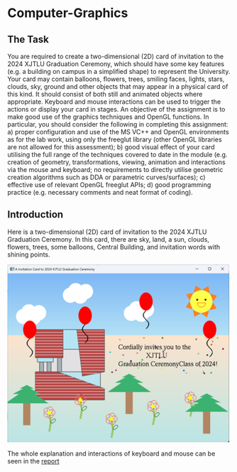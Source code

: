 # Computer-Graphics
The Task
------
You are required to create a two-dimensional (2D) card of invitation to the 2024 XJTLU Graduation Ceremony, which should have some key features (e.g. a building on campus in a simplified shape) to represent the University. Your card may contain balloons, flowers, trees, smiling faces, lights, stars, clouds, sky, ground and other objects that may appear in a physical card of this kind. It should consist of both still and animated objects where appropriate. Keyboard and mouse interactions can be used to trigger the actions or display your card
in stages. An objective of the assignment is to make good use of the graphics techniques and OpenGL functions. In particular, you should consider the following in completing this assignment:
a) proper configuration and use of the MS VC++ and OpenGL environments as for the lab work, using only the freeglut library (other OpenGL libraries are not allowed for this assessment);
b) good visual effect of your card utilising the full range of the techniques covered to date in the module (e.g. creation of geometry, transformations, viewing, animation and interactions via the mouse and keyboard; no requirements to directly utilise geometric creation algorithms such as DDA or parametric curves/surfaces);
c) effective use of relevant OpenGL freeglut APIs;
d) good programming practice (e.g. necessary comments and neat format of coding).

Introduction
-------
Here is a two-dimensional (2D) card of invitation to the 2024 XJTLU Graduation Ceremony. In this card, there are sky, land, a sun, clouds, flowers, trees, some balloons,
Central Building, and invitation words with shining points.

<img src="1.png" alt="Your Image" width="500" height="400">

The whole explanation and interactions of keyboard and mouse can be seen in the [report]("https://github.com/CynthiaChen03/Computer-Graphics/blob/main/CPT205_written_report.pdf")
